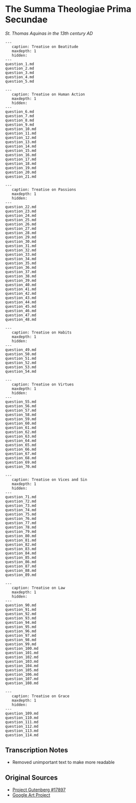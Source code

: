 # The Summa Theologiae Prima Secundae
*St. Thomas Aquinas in the 13th century AD*

```{toctree}
---
   caption: Treatise on Beatitude
   maxdepth: 1
   hidden:
---
question_1.md
question_2.md
question_3.md
question_4.md
question_5.md
```

```{toctree}
---
   caption: Treatise on Human Action
   maxdepth: 1
   hidden:
---
question_6.md
question_7.md
question_8.md
question_9.md
question_10.md
question_11.md
question_12.md
question_13.md
question_14.md
question_15.md
question_16.md
question_17.md
question_18.md
question_19.md
question_20.md
question_21.md
```

```{toctree}
---
   caption: Treatise on Passions
   maxdepth: 1
   hidden:
---
question_22.md
question_23.md
question_24.md
question_25.md
question_26.md
question_27.md
question_28.md
question_29.md
question_30.md
question_31.md
question_32.md
question_33.md
question_34.md
question_35.md
question_36.md
question_37.md
question_38.md
question_39.md
question_40.md
question_41.md
question_42.md
question_43.md
question_44.md
question_45.md
question_46.md
question_47.md
question_48.md
```

```{toctree}
---
   caption: Treatise on Habits
   maxdepth: 1
   hidden:
---
question_49.md
question_50.md
question_51.md
question_52.md
question_53.md
question_54.md
```

```{toctree}
---
   caption: Treatise on Virtues
   maxdepth: 1
   hidden:
---
question_55.md
question_56.md
question_57.md
question_58.md
question_59.md
question_60.md
question_61.md
question_62.md
question_63.md
question_64.md
question_65.md
question_66.md
question_67.md
question_68.md
question_69.md
question_70.md
```

```{toctree}
---
   caption: Treatise on Vices and Sin
   maxdepth: 1
   hidden:
---
question_71.md
question_72.md
question_73.md
question_74.md
question_75.md
question_76.md
question_77.md
question_78.md
question_79.md
question_80.md
question_81.md
question_82.md
question_83.md
question_84.md
question_85.md
question_86.md
question_87.md
question_88.md
question_89.md
```

```{toctree}
---
   caption: Treatise on Law
   maxdepth: 1
   hidden:
---
question_90.md
question_91.md
question_92.md
question_93.md
question_94.md
question_95.md
question_96.md
question_97.md
question_98.md
question_99.md
question_100.md
question_101.md
question_102.md
question_103.md
question_104.md
question_105.md
question_106.md
question_107.md
question_108.md
```

```{toctree}
---
   caption: Treatise on Grace
   maxdepth: 1
   hidden:
---
question_109.md
question_110.md
question_111.md
question_112.md
question_113.md
question_114.md
```

## Transcription Notes
* Removed unimportant text to make more readable

## Original Sources
* [Project Gutenberg #17897](https://www.gutenberg.org/ebooks/17897)
* [Google Art Project](https://commons.wikimedia.org/wiki/File:Francisco_de_Zurbar%C3%A1n_001.jpg)
